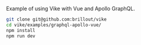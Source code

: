 Example of using Vike with Vue and Apollo GraphQL.

```bash
git clone git@github.com:brillout/vike
cd vike/examples/graphql-apollo-vue/
npm install
npm run dev
```

